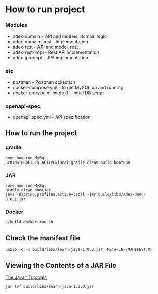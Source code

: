 # How to run project

### Modules
* adex-domain - API and models, domain logic
* adex-domain-impl - Implementation
* adex-rest - API and model, rest
* adex-rest-impl - Rest API implementation
* adex-jpa-impl - JPA implementation

### etc
* postman - Postman collection
* docker-compose.yml - to get MySQL up and running
* docker-entrypoint-initdb.d - initial DB script

### openapi-spec
* openapi_spec.yml - API specification

## How to run the project
### gradle
```
some how run MySql
SPRING_PROFILES_ACTIVE=local gradle clean build bootRun
```
### JAR
```
some how run MySql
gradle clean bootJar
java -Dspring.profiles.active=local -jar build/libs/adex-demo-0.0.1.jar
```
### Docker 
```
./build-docker-run.sh   
```

## Check the manifest file
```
unzip -q -c build/libs/learn-java-1.0.0.jar  META-INF/MANIFEST.MF
```


## Viewing the Contents of a JAR File
[The Java™ Tutorials](https://docs.oracle.com/javase/tutorial/deployment/jar/view.html)
```
jar tvf build/libs/learn-java-1.0.0.jar
```